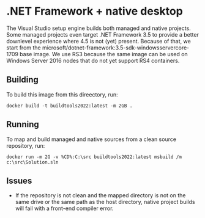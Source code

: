 # .NET Framework + native desktop
The Visual Studio setup engine builds both managed and native projects. Some managed projects even target .NET Framework 3.5 to provide a better downlevel experience where 4.5 is not (yet) present. Because of that, we start from the microsoft/dotnet-framework:3.5-sdk-windowsservercore-1709 base image. We use RS3 because the same image can be used on Windows Server 2016 nodes that do not yet support RS4 containers.

## Building
To build this image from this direectory, run:

```batch
docker build -t buildtools2022:latest -m 2GB .
```

## Running
To map and build managed and native sources from a clean source repository, run:

```batch
docker run -m 2G -v %CD%:C:\src buildtools2022:latest msbuild /m c:\src\Solution.sln
```

## Issues

* If the repository is not clean and the mapped directory is not on the same drive or the same path as the host directory, native project builds will fail with a front-end compiler error.
